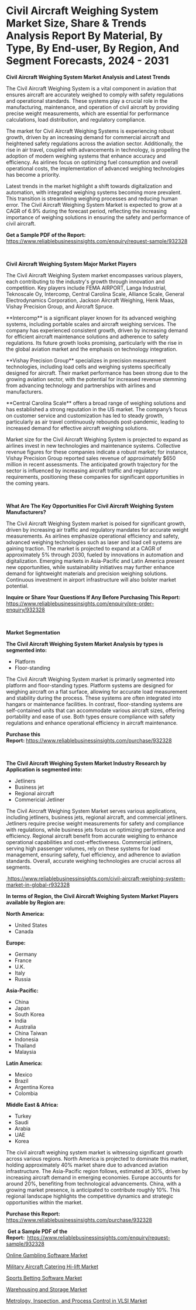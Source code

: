 <p><h1>Civil Aircraft Weighing System Market Size, Share & Trends Analysis Report By Material, By Type, By End-user, By Region, And Segment Forecasts, 2024 - 2031</h1></p><p><strong>Civil Aircraft Weighing System Market Analysis and Latest Trends</strong></p>
<p><p>The Civil Aircraft Weighing System is a vital component in aviation that ensures aircraft are accurately weighed to comply with safety regulations and operational standards. These systems play a crucial role in the manufacturing, maintenance, and operation of civil aircraft by providing precise weight measurements, which are essential for performance calculations, load distribution, and regulatory compliance.</p><p>The market for Civil Aircraft Weighing Systems is experiencing robust growth, driven by an increasing demand for commercial aircraft and heightened safety regulations across the aviation sector. Additionally, the rise in air travel, coupled with advancements in technology, is propelling the adoption of modern weighing systems that enhance accuracy and efficiency. As airlines focus on optimizing fuel consumption and overall operational costs, the implementation of advanced weighing technologies has become a priority.</p><p>Latest trends in the market highlight a shift towards digitalization and automation, with integrated weighing systems becoming more prevalent. This transition is streamlining weighing processes and reducing human error. The Civil Aircraft Weighing System Market is expected to grow at a CAGR of 6.9% during the forecast period, reflecting the increasing importance of weighing solutions in ensuring the safety and performance of civil aircraft.</p></p>
<p><strong>Get a Sample PDF of the Report:&nbsp;</strong> <a href="https://www.reliablebusinessinsights.com/enquiry/request-sample/932328?utm_campaign=96&utm_medium=2&utm_source=Github&utm_content=ia&utm_term=02122024&utm_id=civil-aircraft-weighing-system">https://www.reliablebusinessinsights.com/enquiry/request-sample/932328</a></p>
<p>&nbsp;</p>
<p><strong>Civil Aircraft Weighing System Major Market Players</strong></p>
<p><p>The Civil Aircraft Weighing System market encompasses various players, each contributing to the industry's growth through innovation and competition. Key players include FEMA AIRPORT, Langa Industrial, Teknoscale Oy, Intercomp, Central Carolina Scale, Alliance Scale, General Electrodynamics Corporation, Jackson Aircraft Weighing, Henk Maas, Vishay Precision Group, and Aircraft Spruce.</p><p>**Intercomp** is a significant player known for its advanced weighing systems, including portable scales and aircraft weighing services. The company has experienced consistent growth, driven by increasing demand for efficient aircraft maintenance solutions and adherence to safety regulations. Its future growth looks promising, particularly with the rise in the global aviation market and the emphasis on technology integration.</p><p>**Vishay Precision Group** specializes in precision measurement technologies, including load cells and weighing systems specifically designed for aircraft. Their market performance has been strong due to the growing aviation sector, with the potential for increased revenue stemming from advancing technology and partnerships with airlines and manufacturers.</p><p>**Central Carolina Scale** offers a broad range of weighing solutions and has established a strong reputation in the US market. The company’s focus on customer service and customization has led to steady growth, particularly as air travel continuously rebounds post-pandemic, leading to increased demand for effective aircraft weighing solutions.</p><p>Market size for the Civil Aircraft Weighing System is projected to expand as airlines invest in new technologies and maintenance systems. Collective revenue figures for these companies indicate a robust market; for instance, Vishay Precision Group reported sales revenue of approximately $650 million in recent assessments. The anticipated growth trajectory for the sector is influenced by increasing aircraft traffic and regulatory requirements, positioning these companies for significant opportunities in the coming years.</p></p>
<p>&nbsp;</p>
<p><strong>What Are The Key Opportunities For Civil Aircraft Weighing System Manufacturers?</strong></p>
<p><p>The Civil Aircraft Weighing System market is poised for significant growth, driven by increasing air traffic and regulatory mandates for accurate weight measurements. As airlines emphasize operational efficiency and safety, advanced weighing technologies such as laser and load cell systems are gaining traction. The market is projected to expand at a CAGR of approximately 5% through 2030, fueled by innovations in automation and digitalization. Emerging markets in Asia-Pacific and Latin America present new opportunities, while sustainability initiatives may further enhance demand for lightweight materials and precision weighing solutions. Continuous investment in airport infrastructure will also bolster market potential.</p></p>
<p><strong>Inquire or Share Your Questions If Any Before Purchasing This Report:</strong> <a href="https://www.reliablebusinessinsights.com/enquiry/pre-order-enquiry/932328?utm_campaign=96&utm_medium=2&utm_source=Github&utm_content=ia&utm_term=02122024&utm_id=civil-aircraft-weighing-system">https://www.reliablebusinessinsights.com/enquiry/pre-order-enquiry/932328</a></p>
<p>&nbsp;</p>
<p><strong>Market Segmentation</strong></p>
<p><strong>The Civil Aircraft Weighing System Market Analysis by types is segmented into:</strong></p>
<p><ul><li>Platform</li><li>Floor-standing</li></ul></p>
<p><p>The Civil Aircraft Weighing System market is primarily segmented into platform and floor-standing types. Platform systems are designed for weighing aircraft on a flat surface, allowing for accurate load measurement and stability during the process. These systems are often integrated into hangars or maintenance facilities. In contrast, floor-standing systems are self-contained units that can accommodate various aircraft sizes, offering portability and ease of use. Both types ensure compliance with safety regulations and enhance operational efficiency in aircraft maintenance.</p></p>
<p><strong>Purchase this Report:&nbsp;</strong><a href="https://www.reliablebusinessinsights.com/purchase/932328?utm_campaign=96&utm_medium=2&utm_source=Github&utm_content=ia&utm_term=02122024&utm_id=civil-aircraft-weighing-system">https://www.reliablebusinessinsights.com/purchase/932328</a></p>
<p>&nbsp;</p>
<p><strong>The Civil Aircraft Weighing System Market Industry Research by Application is segmented into:</strong></p>
<p><ul><li>Jetliners</li><li>Business jet</li><li>Regional aircraft</li><li>Commericial Jetliner</li></ul></p>
<p><p>The Civil Aircraft Weighing System Market serves various applications, including jetliners, business jets, regional aircraft, and commercial jetliners. Jetliners require precise weight measurements for safety and compliance with regulations, while business jets focus on optimizing performance and efficiency. Regional aircraft benefit from accurate weighing to enhance operational capabilities and cost-effectiveness. Commercial jetliners, serving high passenger volumes, rely on these systems for load management, ensuring safety, fuel efficiency, and adherence to aviation standards. Overall, accurate weighing technologies are crucial across all segments.</p></p>
<p><a href="https://www.reliablebusinessinsights.com/civil-aircraft-weighing-system-market-in-global-r932328?utm_campaign=96&utm_medium=2&utm_source=Github&utm_content=ia&utm_term=02122024&utm_id=civil-aircraft-weighing-system">&nbsp;https://www.reliablebusinessinsights.com/civil-aircraft-weighing-system-market-in-global-r932328</a></p>
<p><strong>In terms of Region, the Civil Aircraft Weighing System Market Players available by Region are:</strong></p>
<p>
    <p> <strong> North America: </strong>
        <ul>
            <li>United States</li>
            <li>Canada</li>
        </ul>
        </p> 
    <p> <strong> Europe: </strong>
        <ul>
            <li>Germany</li>
            <li>France</li>
            <li>U.K.</li>
            <li>Italy</li>
            <li>Russia</li>
        </ul>
        </p> 
    <p> <strong> Asia-Pacific: </strong>
        <ul>
            <li>China</li>
            <li>Japan</li>
            <li>South Korea</li>
            <li>India</li>
            <li>Australia</li>
            <li>China Taiwan</li>
            <li>Indonesia</li>
            <li>Thailand</li>
            <li>Malaysia</li>
        </ul>
        </p> 
    <p> <strong> Latin America: </strong>
        <ul>
            <li>Mexico</li>
            <li>Brazil</li>
            <li>Argentina Korea</li>
            <li>Colombia</li>
        </ul>
        </p> 
    <p> <strong> Middle East & Africa: </strong>
        <ul>
            <li>Turkey</li>
            <li>Saudi</li>
            <li>Arabia</li>
            <li>UAE</li>
            <li>Korea</li>
        </ul>
    </p>
    </p>
<p><p>The civil aircraft weighing system market is witnessing significant growth across various regions. North America is projected to dominate this market, holding approximately 40% market share due to advanced aviation infrastructure. The Asia-Pacific region follows, estimated at 30%, driven by increasing aircraft demand in emerging economies. Europe accounts for around 20%, benefiting from technological advancements. China, with a growing market presence, is anticipated to contribute roughly 10%. This regional landscape highlights the competitive dynamics and strategic opportunities within the market.</p></p>
<p><strong>Purchase this Report: </strong><a href="https://www.reliablebusinessinsights.com/purchase/932328?utm_campaign=96&utm_medium=2&utm_source=Github&utm_content=ia&utm_term=02122024&utm_id=civil-aircraft-weighing-system">https://www.reliablebusinessinsights.com/purchase/932328</a></p>
<p>&nbsp;<strong>Get a Sample PDF of the Report:&nbsp;&nbsp;</strong><a href="https://www.reliablebusinessinsights.com/enquiry/request-sample/932328?utm_campaign=96&utm_medium=2&utm_source=Github&utm_content=ia&utm_term=02122024&utm_id=civil-aircraft-weighing-system">https://www.reliablebusinessinsights.com/enquiry/request-sample/932328</a></p>
<p><strong></strong></p>
<p><p><a href="https://issuu.com/reportprime-2/docs/online-gambling-software-market-size-2030.pptx?utm_campaign=96&utm_medium=2&utm_source=Github&utm_content=ia&utm_term=02122024&utm_id=civil-aircraft-weighing-system">Online Gambling Software Market</a></p><p><a href="https://github.com/jontyhinseyxe/Market-Research-Report-List-1/blob/main/military-aircraft-catering-hi-lift-market.md?utm_campaign=96&utm_medium=2&utm_source=Github&utm_content=ia&utm_term=02122024&utm_id=civil-aircraft-weighing-system">Military Aircraft Catering Hi-lift Market</a></p><p><a href="https://issuu.com/reportprime-2/docs/sports-betting-software-market-size-2030.pptx?utm_campaign=96&utm_medium=2&utm_source=Github&utm_content=ia&utm_term=02122024&utm_id=civil-aircraft-weighing-system">Sports Betting Software Market</a></p><p><a href="https://www.linkedin.com/pulse/growth-potential-warehousing-storage-market-trend-analysis-forecasted-bqrsf?utm_campaign=96&utm_medium=2&utm_source=Github&utm_content=ia&utm_term=02122024&utm_id=civil-aircraft-weighing-system">Warehousing and Storage Market</a></p><p><a href="https://www.linkedin.com/pulse/exploring-metrology-inspection-process-control-vlsi-market-pjjvf?utm_campaign=96&utm_medium=2&utm_source=Github&utm_content=ia&utm_term=02122024&utm_id=civil-aircraft-weighing-system">Metrology, Inspection, and Process Control in VLSI Market</a></p></p>